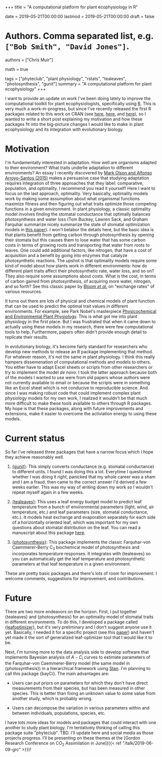 +++
title = "A computational platform for plant ecophysiology in R"

date = 2019-05-21T00:00:00
lastmod = 2019-05-21T00:00:00
draft = false

# Authors. Comma separated list, e.g. `["Bob Smith", "David Jones"]`.
authors = ["Chris Muir"]

math = true

tags = ["phyteclub", "plant physiology", "rstats", "tealeaves", "photosynthesis", "gunit"]
summary = "A computational platform for plant ecophysiology"
+++

I want to provide an update on work I've been doing lately to improve the computational toolkit for plant ecophysiologists, specifically using [R](https://cran.r-project.org). This is very much a work-in-progress, but since I've recently released the first R packages related to this work on CRAN (see [here](https://CRAN.R-project.org/package=gunit), [here](https://CRAN.R-project.org/package=tealeaves), and [here](https://CRAN.R-project.org/package=photosynthesis)), so I wanted to write a short post explaining my motivation and how these packages fit into the big-picture changes I would like to make in plant ecophysiology and its integration with evolutionary biology.

# Motivation

I'm fundamentally interested in adaptation. How well are organisms adapted to their environment? What traits underlie adaptation to different environments? An essay I recently discovered by [Mark Olson and Alfonso Arroyo-Santos (2015)](https://doi.org/10.1086/681438) makes a persuasive case that studying adaptation requires integration of three approaches that they label: comparative, population, and optimality. I recommend you read it yourself! Here I want to focus on the last approach, optimality. Very basically, optimality models work by making some assumption about what organismal functions maximize fitness and then figuring out what traits optimize those competing functions in a given environment. In plant physiology, a classic optimality model involves finding the stomatal conductance that optimally balances photosynthesis and water loss (Tom Buckey, Lawren Sack, and Graham Farquhar summarize nicely summarize the state of stomatal optimization models in [this paper](https://doi.org/10.1111/pce.12823)). I won't belabor the details here, but the basic idea is that plants benefit from getting carbon through photosynthesis by opening their stomata but this causes them to lose water that has some carbon costs in terms of growing roots and transporting that water from roots to leaves. One could add additional factors, like nitrogen, that have a cost of acquisition and a benefit by going into enzymes that catalyze photosynthetic reactions. The upshot is that optimality models require some kind of model about how plants work in different environments: how do different plant traits affect their photosynthetic rate, water loss, and so on? They also require some assumptions about costs. What is the cost, in terms of carbon gained from photosynthesis, of acquiring more water, nitrogen, and so forth? See this classic paper by [Bloom *et al.*](https://doi.org/10.1146/annurev.es.16.110185.002051) on "exchange rates" of various resources.

It turns out there are lots of physical and chemical models of plant function that can be used to predict the optimal trait values in different environments. For example, see Park Nobel's masterpiece [Physicochemical and Environmental Plant Physiology](https://www.elsevier.com/books/physicochemical-and-environmental-plant-physiology/nobel/978-0-12-374143-1). This is what got me into plant physiology in the first place. But I was frustrated that when it came down to actually using these models in my research, there were few computational tools to help. Furthermore, papers often didn't provide enough detail to replicate their results.

In evolutionary biology, it's become fairly standard for researchers who develop new methods to release an R package implementing that method. For whatever reason, it's not the same in plant physiology. I think this really hampers dissemenation of computational methods and models to others. You either have to adapt Excel sheets or scripts from other researchers or try to implement the model *de novo*. I took the latter approach because both of the models I wanted to use were from old papers whose authors were not currently available to email or because the scripts were in something like an Excel sheet which is not conducive to reproducible science. And since I was making robust code that could implement complex plant physiology models for my own work, I realized it wouldn't be that much more difficult to make these tools available to others through R packages. My hope is that these packages, along with future improvements and extensions, make it easier to overcome the activiation energy to using these models.

# Current status

So far I've released three packages that have a narrow focus which I hope they achieve reasonably well.

1. [{gunit}](https://CRAN.R-project.org/package=gunit): This simply converts conductance (e.g. stomatal conductance) to different units. I found I was doing this a lot. Everytime I questioned whether I was doing it right, panicked that my whole career was a sham and I am a fraud, then came to the correct answer I'd derived a few weeks earlier. This was my way of writing down my work so I wouldn't repeat myself again in a few weeks.

2. [{tealeaves}](https://CRAN.R-project.org/package=tealeaves): This uses a leaf energy budget model to predict leaf temperature from a bunch of environmental parameters (light, wind, air temperature, etc.) and leaf parameters (size, stomatal conductance, etc.). It models heat exchange and evaporation separately for each side of a horizontally oriented leaf, which was important for my own questions about stomatal distribution on the leaf. You can read a manuscript about this package [here](https://doi.org/10.1101/529487).

3. [{photosynthesis}](https://CRAN.R-project.org/package=photosynthesis): This package implements the classic Farquhar-von Caemmerer-Berry C$_3$ biochemical model of photosynthesis and incorporates temperature responses. It integrates with {tealeaves} so you can automatically get the leaf temperature and photosynthetic parameters at that leaf temperature in a given environment.

These are pretty basic packages and there's lots of room for improvement. I welcome comments, suggestions for improvement, and contributions.

# Future

There are two more endeavors on the horizon. First, I put together {tealeaves} and {photosynthesis} for an optimality model of stomatal traits in different environments. To do this, I developed a package called [{leafoptimizer}](https://github.com/cdmuir/leafoptimizer), but it's very preliminary and I don't suggest anyone use it yet. Basically, I needed it for a specific project (see this [paper](https://doi.org/10.1101/601377)) and haven't yet made it the sort of generalized leaf-optimizer tool that I would like it to be.

Next, I'm turning more to the data analysis side to develop software that implements Bayesian analysis of $A-C_\mathrm{i}$ curves to estimate parameters of the Farquhar-von Caemmerer-Berry model (the same model in {photosynthesis}) in a hierarchical framework using [Stan](https://mc-stan.org/). I'm planning to call this package {bayCi}. The main advantages are: 

* Users can put priors on parameters for which they don't have direct measurements from their species, but has been measured in other species. This is better than fixing an unknown value to some value from another study, which is probably wrong.

* Users can decompose the variation in various parameters within and between individuals, populations, species, etc.

I have lots more ideas for models and packages that could interact with one another to study plant biology. I'm tentatively thinking of calling this package suite "phyteclub". TBD. I'll update here and social media as those projects progress. I'll be presenting on these themes at the [Gordon Research Conference on CO$_2$ Assimilation in June]({{< ref "/talk/2019-06-09-grc" >}})!
